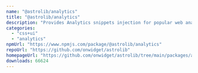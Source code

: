 ```yaml
---
name: "@astrolib/analytics"
title: "@astrolib/analytics"
description: "Provides Analytics snippets injection for popular web analytics tools"
categories:
  - "css+ui"
  - "analytics"
npmUrl: "https://www.npmjs.com/package/@astrolib/analytics"
repoUrl: "https://github.com/onwidget/astrolib"
homepageUrl: "https://github.com/onwidget/astrolib/tree/main/packages/analytics"
downloads: 66624
---
```

